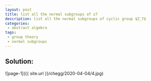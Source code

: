 ```yaml
---
layout: post
title: list all the normal subgroups of z7
description: list all the normal subgroups of cyclic group $Z_7$
categories:
 - abstract algebra
tags:
 - group theory
 - normal subgroups
---
```




## Solution:

![page-1]({{ site.url }}/chegg/2020-04-04/4.jpg) 





